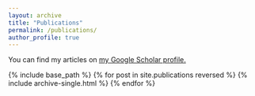 ```yaml
---
layout: archive
title: "Publications"
permalink: /publications/
author_profile: true
---
```



<!-- {% if author.googlescholar %} -->
<!-- {% endif %} -->

You can find my articles on <u><a href="https://scholar.google.com/citations?user=CKiUpv8AAAAJ">my Google Scholar profile</a>.</u>


{% include base_path %}
{% for post in site.publications reversed %}
  {% include archive-single.html %}
{% endfor %}
